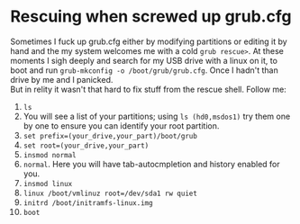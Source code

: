 # Rescuing when screwed up grub.cfg
Sometimes I fuck up grub.cfg either by modifying partitions or editing it by hand and the my system welcomes me with a cold `grub rescue>`. At these moments I sigh deeply and search for my USB drive with a linux on it, to boot and run `grub-mkconfig -o /boot/grub/grub.cfg`. Once I hadn't than drive by me and I panicked.  
But in relity it wasn't that hard to fix stuff from the rescue shell. Follow me:
1. `ls`
2. You will see a list of your partitions; using `ls (hd0,msdos1)` try them one by one to ensure you can identify your root partition.
3. `set prefix=(your_drive,your_part)/boot/grub`
4. `set root=(your_drive,your_part)`
5. `insmod normal`
6. `normal`. Here you will have tab-autocmpletion and history enabled for you.
7. `insmod linux`
8. `linux /boot/vmlinuz root=/dev/sda1 rw quiet`
9. `initrd /boot/initramfs-linux.img`
10. `boot`
